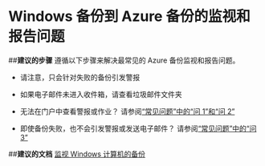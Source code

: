 <properties
    pageTitle="Windows 备份到 Azure 备份的监视和报告问题"
    description="Windows 备份到 Azure 备份的监视和报告问题"
    service="microsoft.recoveryservices"
    resource="vaults"
    authors="saurabhsensharma"
    displayOrder="6"
    selfHelpType="resource"
    supportTopicIds="32553289"
    resourceTags=""
    productPesIds="15207"
    cloudEnvironments="public"
/>



# <a name="windows-backup-to-azure-backup-monitoring-and-reporting-issues"></a>Windows 备份到 Azure 备份的监视和报告问题

##<a name="recommended-steps"></a>**建议的步骤**
遵循以下步骤来解决最常见的 Azure 备份监视和报告问题。

* 请注意，只会针对失败的备份引发警报

* 如果电子邮件未进入收件箱，请查看垃圾邮件文件夹

* 无法在门户中查看警报或作业？ 请参阅[“常见问题”中的“问 1”和“问 2”](https://azure.microsoft.com/documentation/articles/backup-azure-manage-windows-server/#frequently-asked-questions)

* 即使备份失败，也不会引发警报或发送电子邮件？ 请参阅[“常见问题”中的“问 3”](https://azure.microsoft.com/documentation/articles/backup-azure-manage-windows-server/#frequently-asked-questions)


##<a name="recommended-documents"></a>**建议的文档**
[监视 Windows 计算机的备份](https://azure.microsoft.com/documentation/articles/backup-azure-manage-windows-server/#monitor-jobs-and-alerts)





<!--HONumber=Dec16_HO2-->


